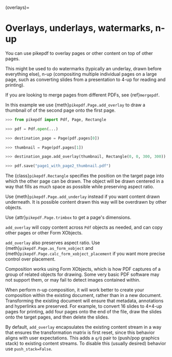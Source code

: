 (overlays)=

# Overlays, underlays, watermarks, n-up

You can use pikepdf to overlay pages or other content on top of other pages.

This might be used to do watermarks (typically an underlay, drawn before everything
else), n-up (compositing multiple individual pages on a large page, such as converting
slides from a presentation to 4-up for reading and printing).

If you are looking to merge pages from different PDFs, see {ref}`mergepdf`.

In this example we use {meth}`pikepdf.Page.add_overlay` to draw a thumbnail of
of the second page onto the first page.

```python
>>> from pikepdf import Pdf, Page, Rectangle

>>> pdf = Pdf.open(...)

>>> destination_page = Page(pdf.pages[0])

>>> thumbnail = Page(pdf.pages[1])

>>> destination_page.add_overlay(thumbnail, Rectangle(0, 0, 300, 300))

>>> pdf.save("page1_with_page2_thumbnail.pdf")
```

The {class}`pikepdf.Rectangle` specifies the position on the target page into which
the other page can be drawn. The object will be drawn centered in a way that
fills as much space as possible while preserving aspect ratio.

Use {meth}`pikepdf.Page.add_underlay` instead if you want content drawn underneath.
It is possible content drawn this way will be overdrawn by other objects.

Use {attr}`pikepdf.Page.trimbox` to get a page's dimensions.

`add_overlay` will copy content across `Pdf` objects as needed, and can copy
other pages or other Form XObjects.

`add_overlay` also preserves aspect ratio.
Use {meth}`pikepdf.Page.as_form_xobject` and
{meth}`pikepdf.Page.calc_form_xobject_placement` if you want more precise control
over placement.

Composition works using Form XObjects, which is how PDF captures of a group of
related objects for drawing. Some very basic PDF software may not support them,
or may fail to detect images contained within.

When perform n-up composition, it will work better to create your composition
within the existing document, rather than in a new document. Transforming the
existing document will ensure that metadata, annotations and hyperlinks are
preserved. For example, to convert 16 slides to 4×4-up pages for printing,
add four pages onto the end of the file, draw the slides onto the target pages,
and then delete the slides.

By default, `add_overlay` encapsulates the existing content stream in a way
that ensures the transformation matrix is first reset, since this behavior
aligns with user expectations. This adds a `q/Q` pair to (push/pop graphics
stack) to existing content streams. To disable this (usually desired) behavior
use `push_stack=False`.
